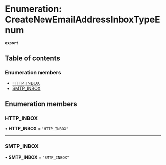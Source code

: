 # Enumeration: CreateNewEmailAddressInboxTypeEnum

**`export`**

## Table of contents

### Enumeration members

- [HTTP\_INBOX](CreateNewEmailAddressInboxTypeEnum.md#http_inbox)
- [SMTP\_INBOX](CreateNewEmailAddressInboxTypeEnum.md#smtp_inbox)

## Enumeration members

### HTTP\_INBOX

• **HTTP\_INBOX** = `"HTTP_INBOX"`

___

### SMTP\_INBOX

• **SMTP\_INBOX** = `"SMTP_INBOX"`
